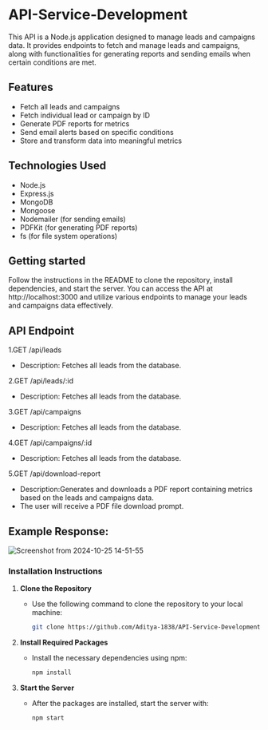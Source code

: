 # API-Service-Development

This API is a Node.js application designed to manage leads and campaigns data. It provides endpoints to fetch and manage leads and campaigns, along with functionalities for generating reports and sending emails when certain conditions are met.

## Features

- Fetch all leads and campaigns
- Fetch individual lead or campaign by ID
- Generate PDF reports for metrics
- Send email alerts based on specific conditions
- Store and transform data into meaningful metrics

## Technologies Used

- Node.js
- Express.js
- MongoDB
- Mongoose
- Nodemailer (for sending emails)
- PDFKit (for generating PDF reports)
- fs (for file system operations)

## Getting started
Follow the instructions in the README to clone the repository, install dependencies, and start the server. You can access the API at http://localhost:3000 and utilize various endpoints to manage your leads and campaigns data effectively.
## API Endpoint

1.GET /api/leads
- Description: Fetches all leads from the database. 
  
2.GET /api/leads/:id
- Description: Fetches all leads from the database. 


3.GET /api/campaigns
- Description: Fetches all leads from the database.
  
4.GET /api/campaigns/:id
- Description: Fetches all leads from the database.
  
5.GET /api/download-report
  - Description:Generates and downloads a PDF report containing metrics based on the leads and campaigns data.
  - The user will receive a PDF file download prompt.




## Example Response:
![Screenshot from 2024-10-25 14-51-55](https://github.com/user-attachments/assets/8aeb9585-b66b-41ec-b4ab-313d7b4e671a)

### Installation Instructions

1. **Clone the Repository**
   - Use the following command to clone the repository to your local machine:
     ```bash
     git clone https://github.com/Aditya-1838/API-Service-Development.git
     ```



2. **Install Required Packages**
   - Install the necessary dependencies using npm:
     ```bash
     npm install
     ```

3. **Start the Server**
   - After the packages are installed, start the server with:
     ```bash
     npm start
     ```








